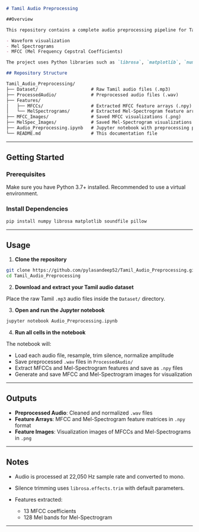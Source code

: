 ````markdown
# Tamil Audio Preprocessing

##Overview

This repository contains a complete audio preprocessing pipeline for Tamil audio files. It loads raw `.mp3` audio data, trims silence, normalizes the audio, and extracts key features including:

- Waveform visualization
- Mel Spectrograms
- MFCC (Mel Frequency Cepstral Coefficients)

The project uses Python libraries such as `librosa`, `matplotlib`, `numpy`, and `soundfile` for audio processing and visualization.

## Repository Structure

Tamil_Audio_Preprocessing/
├── Dataset/                    # Raw Tamil audio files (.mp3)
├── ProcessedAudio/             # Preprocessed audio files (.wav)
├── Features/
│   ├── MFCCs/                  # Extracted MFCC feature arrays (.npy)
│   └── MelSpectrograms/        # Extracted Mel-Spectrogram feature arrays (.npy)
├── MFCC_Images/                # Saved MFCC visualizations (.png)
├── MelSpec_Images/             # Saved Mel-Spectrogram visualizations (.png)
├── Audio_Preprocessing.ipynb   # Jupyter notebook with preprocessing pipeline
└── README.md                   # This documentation file
````

---

## Getting Started

### Prerequisites

Make sure you have Python 3.7+ installed. Recommended to use a virtual environment.

### Install Dependencies

```bash
pip install numpy librosa matplotlib soundfile pillow
```

---

## Usage

1. **Clone the repository**

```bash
git clone https://github.com/pylasandeep52/Tamil_Audio_Preprocessing.git
cd Tamil_Audio_Preprocessing
```

2. **Download and extract your Tamil audio dataset**

Place the raw Tamil `.mp3` audio files inside the `Dataset/` directory.

3. **Open and run the Jupyter notebook**

```bash
jupyter notebook Audio_Preprocessing.ipynb
```

4. **Run all cells in the notebook**

The notebook will:

* Load each audio file, resample, trim silence, normalize amplitude
* Save preprocessed `.wav` files in `ProcessedAudio/`
* Extract MFCCs and Mel-Spectrogram features and save as `.npy` files
* Generate and save MFCC and Mel-Spectrogram images for visualization

---

## Outputs

* **Preprocessed Audio**: Cleaned and normalized `.wav` files
* **Feature Arrays**: MFCC and Mel-Spectrogram feature matrices in `.npy` format
* **Feature Images**: Visualization images of MFCCs and Mel-Spectrograms in `.png`

---

## Notes

* Audio is processed at 22,050 Hz sample rate and converted to mono.
* Silence trimming uses `librosa.effects.trim` with default parameters.
* Features extracted:

  * 13 MFCC coefficients
  * 128 Mel bands for Mel-Spectrogram

---


